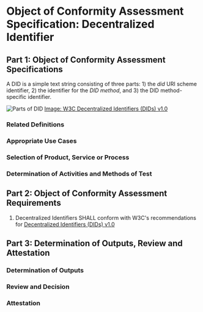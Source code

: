 # Object of Conformity Assessment Specification: Decentralized Identifier

## Part 1: Object of Conformity Assessment Specifications

A DID is a simple text string consisting of three parts: 1) the _did_ URI scheme identifier, 2) the identifier for the _DID method_, and 3) the DID method-specific identifier.

![Parts of DID](../images/parts-of-did.png)
[Image: W3C Decentralized Identifiers (DIDs) v1.0](https://www.w3.org/TR/did-core/)

### Related Definitions

### Appropriate Use Cases

### Selection of Product, Service or Process

### Determination of Activities and Methods of Test

## Part 2: Object of Conformity Assessment Requirements

1. Decentralized Identifiers SHALL conform with W3C's recommendations for [Decentralized Identifiers (DIDs) v1.0](https://www.w3.org/TR/did-core/)

## Part 3: Determination of Outputs, Review and Attestation

### Determination of Outputs

### Review and Decision

### Attestation
